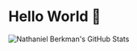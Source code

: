 # Hello World 👋
<img align="center" src="https://github-readme-stats-nine-rose-15.vercel.app/api?username=jnberkman&show_icons=true&theme=dracula&hide_border=true" alt="Nathaniel Berkman's GitHub Stats" />
